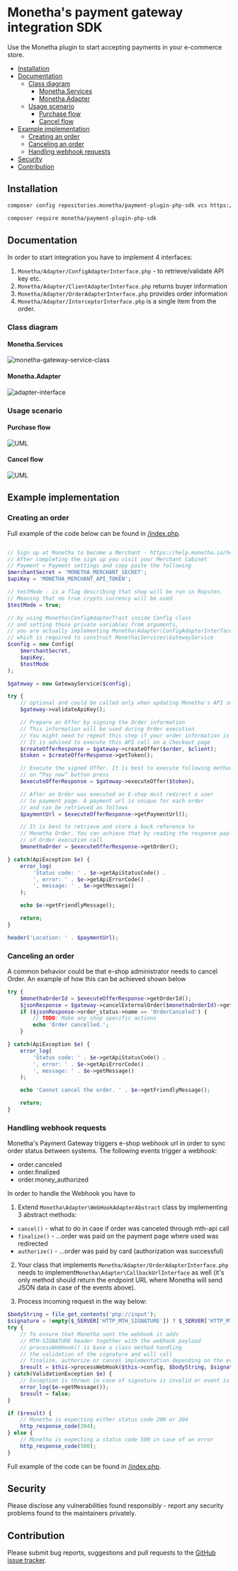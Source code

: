 # Monetha's payment gateway integration SDK <!-- omit in toc -->

Use the Monetha plugin to start accepting payments in your e-commerce store.

- [Installation](#installation)
- [Documentation](#documentation)
  - [Class diagram](#class-diagram)
    - [Monetha.Services](#monethaservices)
    - [Monetha.Adapter](#monethaadapter)
  - [Usage scenario](#usage-scenario)
    - [Purchase flow](#purchase-flow)
    - [Cancel flow](#cancel-flow)
- [Example implementation](#example-implementation)
  - [Creating an order](#creating-an-order)
  - [Canceling an order](#canceling-an-order)
  - [Handling webhook requests](#handling-webhook-requests)
- [Security](#security)
- [Contribution](#contribution)

## Installation

```sh
composer config repositories.monetha/payment-plugin-php-sdk vcs https://gitlab.com/monetha/payment-plugin-php-sdk.git
```

```sh
composer require monetha/payment-plugin-php-sdk
```

## Documentation

In order to start integration you have to implement 4 interfaces:

1. `Monetha/Adapter/ConfigAdapterInterface.php` - to retrieve/validate API key etc.
2. `Monetha/Adapter/ClientAdapterInterface.php` returns buyer information
3. `Monetha/Adapter/OrderAdapterInterface.php` provides order information
4. `Monetha/Adapter/InterceptorInterface.php` is a single item from the order.

### Class diagram

#### Monetha.Services

![monetha-gateway-service-class](docs/diagrams/out/monetha-gateway-service-class.png)

#### Monetha.Adapter

![adapter-interface](docs/diagrams/out/adapter-interface.png)

### Usage scenario

#### Purchase flow

![UML](docs/diagrams/out/workflow-purchase.png)

#### Cancel flow

![UML](docs/diagrams/out/workflow-cancel-order.png)

## Example implementation

### Creating an order

Full example of the code below can be found in [/index.php](/index.php).

```php

// Sign up at Monetha to become a Merchant - https://help.monetha.io/hc/en-us/categories/360000271031#article=Preliminary-steps
// After completing the sign up you visit your Merchant Cabinet
// Payment > Payment settings and copy paste the following
$merchantSecret = 'MONETHA_MERCHANT_SECRET';
$apiKey = 'MONETHA_MERCHANT_API_TOKEN';

// testMode - is a flag describing that shop will be run in Ropsten.
// Meaning that no true crypto currency will be used
$testMode = true;

// by using Monetha\ConfigAdapterTrait inside Config class
// and setting those private variables from arguments,
// you are actually implementing Monetha\Adapter\ConfigAdapterInterface
// which is required to construct Monetha\Services\GatewayService
$config = new Config(
    $merchantSecret,
    $apiKey,
    $testMode
);

$gateway = new GatewayService($config);

try {
    // optional and could be called only when updating Monetha's API settings
    $gateway->validateApiKey();

    // Prepare an Offer by signing the Order information
    // This information will be used during Order execution
    // You might need to repeat this step if your order information is updated
    // It is advised to execute this API call on a Checkout page
    $createOfferResponse = $gateway->createOffer($order, $client);
    $token = $createOfferResponse->getToken();

    // Execute the signed Offer. It is best to execute following method 
    // on “Pay now” button press
    $executeOfferResponse = $gateway->executeOffer($token);

    // After an Order was executed an E-shop must redirect a user
    // to payment page. A payment url is unique for each order 
    // and can be retrieved as follows
    $paymentUrl = $executeOfferResponse->getPaymentUrl();

    // It is best to retrieve and store a back reference to 
    // Monetha Order. You can achieve that by reading the response payload
    // of Order execution call
    $monethaOrder = $executeOfferResponse->getOrder();

} catch(ApiException $e) {
    error_log(
        'Status code: ' . $e->getApiStatusCode() .
        ', error: ' . $e->getApiErrorCode() .
        ', message: ' . $e->getMessage()
    );

    echo $e->getFriendlyMessage();

    return;
}

header('Location: ' . $paymentUrl);
```

### Canceling an order

A common behavior could be that e-shop administrator needs to cancel Order. An example of how this can be achieved shown below

```php
try {
    $monethaOrderId = $executeOfferResponse->getOrderId();
    $jsonResponse = $gateway->cancelExternalOrder($monethaOrderId)->getResponseJson();
    if ($jsonResponse->order_status->name == 'OrderCanceled') {
        // TODO: Make any shop specific actions
        echo 'Order cancelled.';
    }

} catch(ApiException $e) {
    error_log(
        'Status code: ' . $e->getApiStatusCode() .
        ', error: ' . $e->getApiErrorCode() .
        ', message: ' . $e->getMessage()
    );

    echo 'Cannot cancel the order. ' . $e->getFriendlyMessage();

    return;
}
```

### Handling webhook requests

Monetha's Payment Gateway triggers e-shop webhook url in order to sync order status between systems. The following events trigger a webhook:

- order.canceled
- order.finalized
- order.money_authorized

In order to handle the Webhook you have to

1. Extend `Monetha\Adapter\WebHookAdapterAbstract` class by implementing 3 abstract methods:

- `cancel()` - what to do in case if order was canceled through mth-api call
- `finalize()` - ...order was paid on the payment page where used was redirected
- `authorize()` - ...order was paid by card (authorization was successful)

2. Your class that implements `Monetha/Adapter/OrderAdapterInterface.php` needs to implement`Monetha\Adapter\CallbackUrlInterface` as well (it's only method should return the endpoint URL where Monetha will send JSON data in case of the events above).

3. Process incoming request in the way below:

```php
$bodyString = file_get_contents('php://input');
$signature = !empty($_SERVER['HTTP_MTH_SIGNATURE']) ? $_SERVER['HTTP_MTH_SIGNATURE'] : '';
try {
    // To ensure that Monetha sent the webhook it adds
    // MTH-SIGNATURE header together with the webhook payload
    // processWebHook() is base a class method handling
    // the validation of the signature and will call
    // finalize, authorize or cancel implementation depending on the event type
    $result = $this->processWebHook($this->config, $bodyString, $signature);
} catch(ValidationException $e) {
    // Exception is thrown in case of signature is invalid or event is unsupported
    error_log($e->getMessage());
    $result = false;
}

if ($result) {
    // Monetha is expecting either status code 200 or 204
    http_response_code(204);
} else {
    // Monetha is expecting a status code 500 in case of an error
    http_response_code(500);
}
```

Full example of the code can be found in [/index.php](/index.php).

## Security

Please disclose any vulnerabilities found responsibly - report any security problems found to the maintainers privately.

## Contribution

Please submit bug reports, suggestions and pull requests to the [GitHub issue tracker](https://github.com/monetha/payment-plugin-php-sdk/issues/new).
